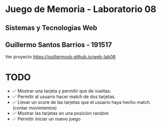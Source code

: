 # Juego de Memoria - Laboratorio 08

## Sistemas y Tecnologias Web

## Guillermo Santos Barrios - 191517

Ver proyecto https://guillermosb.github.io/web-lab08

# TODO

- ✅ Mostrar una tarjeta y permitir que de vueltas.
- ✅ Permitir al usuario hacer match de dos tarjetas.
- ✅ Llevar un score de las tarjetas que el usuario haya hecho match. (contar movimientos)
- ✅ Mostrar las tarjetas en una posición random
- ✅ Permitir iniciar un nuevo juego
